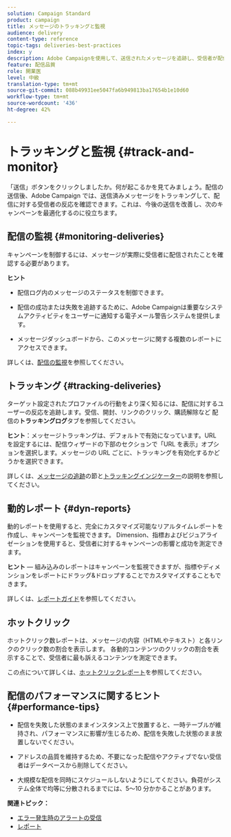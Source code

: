 ```yaml
---
solution: Campaign Standard
product: campaign
title: メッセージのトラッキングと監視
audience: delivery
content-type: reference
topic-tags: deliveries-best-practices
index: y
description: Adobe Campaignを使用して、送信されたメッセージを追跡し、受信者が配信に対してどのように反応するかを確認する方法について説明します。
feature: 配信品質
role: 開業医
level: 中級
translation-type: tm+mt
source-git-commit: 088b49931ee5047fa6b949813ba17654b1e10d60
workflow-type: tm+mt
source-wordcount: '436'
ht-degree: 42%

---
```



# トラッキングと監視 {#track-and-monitor}

「送信」ボタンをクリックしましたか。何が起こるかを見てみましょう。配信の送信後、Adobe Campaign では、送信済みメッセージをトラッキングして、配信に対する受信者の反応を確認できます。これは、今後の送信を改善し、次のキャンペーンを最適化するのに役立ちます。

## 配信の監視 {#monitoring-deliveries}

キャンペーンを制御するには、メッセージが実際に受信者に配信されたことを確認する必要があります。

**ヒント**

* 配信ログ内のメッセージのステータスを制御できます。

* 配信の成功または失敗を追跡するために、Adobe Campaignは重要なシステムアクティビティをユーザーに通知する電子メール警告システムを提供します。

* メッセージダッシュボードから、このメッセージに関する複数のレポートにアクセスできます。

詳しくは、[配信の監視](../../sending/using/monitoring-a-delivery.md)を参照してください。

## トラッキング {#tracking-deliveries}

ターゲット設定されたプロファイルの行動をより深く知るには、配信に対するユーザーの反応を追跡します。受信、開封、リンクのクリック、購読解除など 配信の&#x200B;**トラッキングログ**&#x200B;タブを参照してください。

**ヒント**：メッセージトラッキングは、デフォルトで有効になっています。URL を設定するには、配信ウィザードの下部のセクションで「URL を表示」オプションを選択します。メッセージの URL ごとに、トラッキングを有効化するかどうかを選択できます。

詳しくは、[メッセージの追跡](../../sending/using/tracking-messages.md)の節と[トラッキングインジケーター](../../reporting/using/tracking-indicators.md)の説明を参照してください。

## 動的レポート {#dyn-reports}

動的レポートを使用すると、完全にカスタマイズ可能なリアルタイムレポートを作成し、キャンペーンを監視できます。 Dimension、指標およびビジュアライゼーションを使用すると、受信者に対するキャンペーンの影響と成功を測定できます。

**ヒント**  — 組み込みのレポートはキャンペーンを監視できますが、指標やディメンションをレポートにドラッグ&amp;ドロップすることでカスタマイズすることもできます。

詳しくは、[レポートガイド](../../reporting/using/about-dynamic-reports.md)を参照してください。

## ホットクリック

ホットクリック数レポートは、メッセージの内容（HTMLやテキスト）と各リンクのクリック数の割合を表示します。 各動的コンテンツのクリックの割合を表示することで、受信者に最も訴えるコンテンツを測定できます。

この点について詳しくは、[ホットクリックレポート](../../reporting/using/hot-clicks.md)を参照してください。

## 配信のパフォーマンスに関するヒント{#performance-tips}

* 配信を失敗した状態のままインスタンス上で放置すると、一時テーブルが維持され、パフォーマンスに影響が生じるため、配信を失敗した状態のまま放置しないでください。

* アドレスの品質を維持するため、不要になった配信やアクティブでない受信者はデータベースから削除してください。

* 大規模な配信を同時にスケジュールしないようにしてください。負荷がシステム全体で均等に分散されるまでには、5～10 分かかることがあります。

**関連トピック：**

* [エラー発生時のアラートの受信](../../sending/using/receiving-alerts-when-failures-happen.md)
* [レポート](../../reporting/using/about-dynamic-reports.md)
